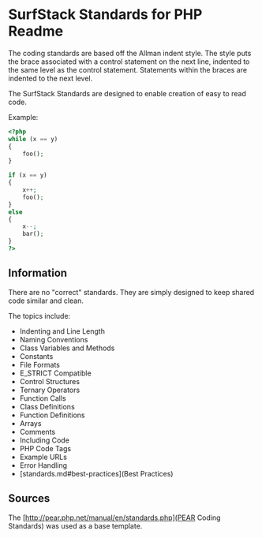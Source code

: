 SurfStack Standards for PHP Readme
==================================

The coding standards are based off the Allman indent style. The style puts the
brace associated with a control statement on the next line, indented to the
same level as the control statement. Statements within the braces are indented
to the next level.

The SurfStack Standards are designed to enable creation of easy to read code.

Example:

```php
<?php
while (x == y)
{
    foo();
}

if (x == y) 
{
    x++;
    foo();
} 
else 
{
    x--;
    bar();
}
?>
```

Information
-----------

There are no "correct" standards. They are simply designed to keep shared code
similar and clean.

The topics include:
- Indenting and Line Length
- Naming Conventions
- Class Variables and Methods
- Constants
- File Formats
- E_STRICT Compatible
- Control Structures
- Ternary Operators
- Function Calls
- Class Definitions
- Function Definitions
- Arrays
- Comments
- Including Code
- PHP Code Tags
- Example URLs
- Error Handling
- [standards.md#best-practices](Best Practices)



Sources
-------

The [http://pear.php.net/manual/en/standards.php](PEAR Coding Standards)
was used as a base template.